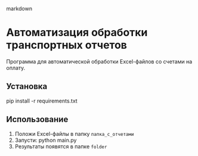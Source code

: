 markdown
# Автоматизация обработки транспортных отчетов

Программа для автоматической обработки Excel-файлов со счетами на оплату.

## Установка
pip install -r requirements.txt

## Использование
1. Положи Excel-файлы в папку `папка_с_отчетами`
2. Запусти: python main.py
3. Результаты появятся в папке `folder`